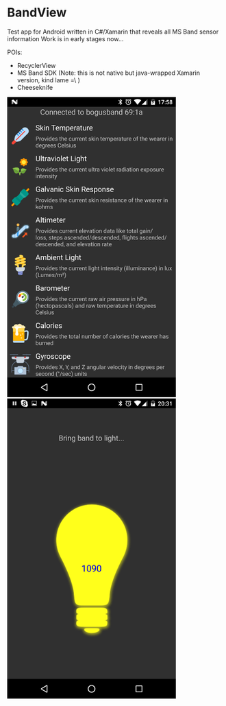 # BandView
Test app for Android written in C#/Xamarin that reveals all MS Band sensor information 
Work is in early stages now... 

POIs:
* RecyclerView
* MS Band SDK (Note: this is not native but java-wrapped Xamarin version, kind lame =\ )
* Cheeseknife 

![Screenshot1](https://github.com/boguscoder/BandView/blob/master/Resources/Screenshots/Screenshot_20160514-175854.png) ![Screenshot2](https://github.com/boguscoder/BandView/blob/master/Resources/Screenshots/Screenshot_20160514-145316.png)
